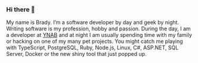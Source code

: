 ### Hi there 👋

My name is Brady. I’m a software developer by day and geek by night. Writing software is my profession, hobby and passion. During the day, I am a developer at [YNAB](https://www.youneedabudget.com/) and at night I am usually spending time with my family or hacking on one of my many pet projects. You might catch me playing with TypeScript, PostgreSQL, Ruby, Node.js, Linux, C#, ASP.NET, SQL Server, Docker or the new shiny tool that just popped up.

